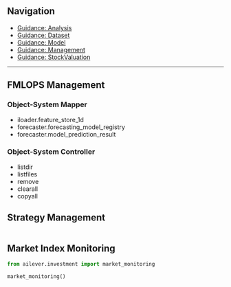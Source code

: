 ## Navigation
- [Guidance: Analysis](https://github.com/ailever/ailever/blob/master/ailever/investment/guidance_analysis.md)
- [Guidance: Dataset](https://github.com/ailever/ailever/blob/master/ailever/investment/guidance_dataset.md)
- [Guidance: Model](https://github.com/ailever/ailever/blob/master/ailever/investment/guidance_model.md)
- [Guidance: Management](https://github.com/ailever/ailever/blob/master/ailever/investment/guidance_management.md)
- [Guidance: StockValuation](https://github.com/ailever/ailever/blob/master/ailever/investment/guidance_stock_valuation.md)

---

## FMLOPS Management
### Object-System Mapper
- iloader.feature_store_1d
- forecaster.forecasting_model_registry
- forecaster.model_prediction_result


### Object-System Controller
- listdir
- listfiles
- remove
- clearall
- copyall

## Strategy Management
```python
```

## Market Index Monitoring

```python
from ailever.investment import market_monitoring

market_monitoring()
```
